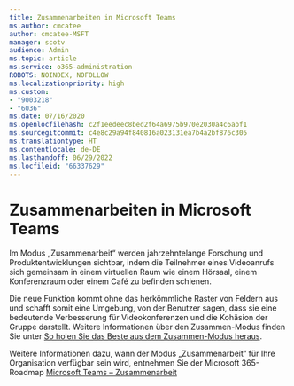 ```yaml
---
title: Zusammenarbeiten in Microsoft Teams
ms.author: cmcatee
author: cmcatee-MSFT
manager: scotv
audience: Admin
ms.topic: article
ms.service: o365-administration
ROBOTS: NOINDEX, NOFOLLOW
ms.localizationpriority: high
ms.custom:
- "9003218"
- "6036"
ms.date: 07/16/2020
ms.openlocfilehash: c2f1eedeec8bed2f64a6975b970e2030a4c6abf1
ms.sourcegitcommit: c4e8c29a94f840816a023131ea7b4a2bf876c305
ms.translationtype: HT
ms.contentlocale: de-DE
ms.lasthandoff: 06/29/2022
ms.locfileid: "66337629"
---
```

# <a name="microsoft-teams-together-mode"></a>Zusammenarbeiten in Microsoft Teams

Im Modus „Zusammenarbeit“ werden jahrzehntelange Forschung und Produktentwicklungen sichtbar, indem die Teilnehmer eines Videoanrufs sich gemeinsam in einem virtuellen Raum wie einem Hörsaal, einem Konferenzraum oder einem Café zu befinden schienen. 

Die neue Funktion kommt ohne das herkömmliche Raster von Feldern aus und schafft somit eine Umgebung, von der Benutzer sagen, dass sie eine bedeutende Verbesserung für Videokonferenzen und die Kohäsion der Gruppe darstellt. Weitere Informationen über den Zusammen-Modus finden Sie unter [So holen Sie das Beste aus dem Zusammen-Modus heraus](https://techcommunity.microsoft.com/t5/microsoft-teams-blog/how-to-get-the-most-from-together-mode/ba-p/1509496).  

Weitere Informationen dazu, wann der Modus „Zusammenarbeit“ für Ihre Organisation verfügbar sein wird, entnehmen Sie der Microsoft 365-Roadmap [Microsoft Teams – Zusammenarbeit](https://www.microsoft.com/microsoft-365/roadmap?featureid=65942)